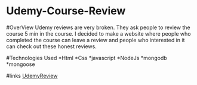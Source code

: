# Udemy-Course-Review

#OverView
Udemy reviews are very broken. They ask people to review the course 5 min in the course. I decided to make a website
where people who completed the course can leave a review and people who interested in it can check out these honest
reviews.

#Technologies Used
*Html
*Css
*javascript
*NodeJs
*mongodb
*mongoose

#links
[UdemyReview](https://intense-savannah-36248.herokuapp.com/)
